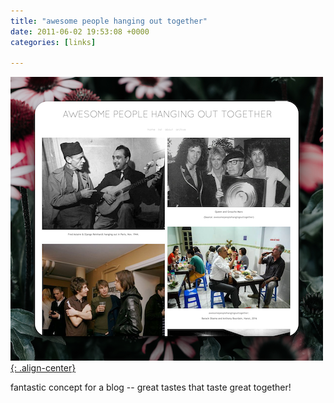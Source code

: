 ```yaml
---
title: "awesome people hanging out together"
date: 2011-06-02 19:53:08 +0000
categories: [links]

---
```

[![image-center](/assets/img/awesome.png){: .align-center}](https://awesomepeoplehangingouttogether.tumblr.com/)


fantastic concept for a blog -- great tastes that taste great together!